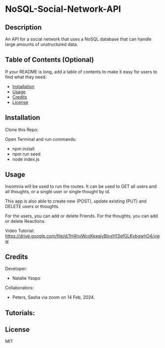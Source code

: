 # NoSQL-Social-Network-API

## Description

An API for a social network that uses a NoSQL database that can handle large amounts of unstructured data.

## Table of Contents (Optional)

If your README is long, add a table of contents to make it easy for users to find what they need.

- [Installation](#installation)
- [Usage](#usage)
- [Credits](#credits)
- [License](#license)

## Installation

Clone this Repo:

Open Terminal and run commands:
- npm install
- npm run seed
- node index.js

## Usage

Insomnia will be used to run the routes.
It can be used to GET all users and all thoughts, or a single user or single thought by id.

This app is also able to create new (POST), update existing (PUT) and DELETE users or thoughts.

For the users, you can add or delete Friends.
For the thoughts, you can add or delete Reactions.

Video Tutorial: https://drive.google.com/file/d/1H4hxWcoKexqjyBIxxH13efGLKvbgwhO4/view

## Credits

Developer:
- Natalie Yaspo

Collaborators:
- Peters, Sasha via zoom on 14 Feb, 2024.

Tutorials:
- 

## License

MIT
